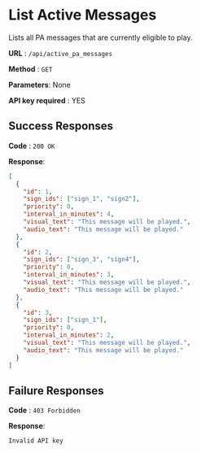 # List Active Messages

Lists all PA messages that are currently eligible to play.

**URL** : `/api/active_pa_messages`

**Method** : `GET`

**Parameters**: None

**API key required** : YES

## Success Responses

**Code** : `200 OK`

**Response**:

```json
[
  {
    "id": 1,
    "sign_ids": ["sign_1", "sign2"],
    "priority": 0,
    "interval_in_minutes": 4,
    "visual_text": "This message will be played.",
    "audio_text": "This message will be played."
  },
  {
    "id": 2,
    "sign_ids": ["sign_3", "sign4"],
    "priority": 0,
    "interval_in_minutes": 3,
    "visual_text": "This message will be played.",
    "audio_text": "This message will be played."
  },
  {
    "id": 3,
    "sign_ids": ["sign_1"],
    "priority": 0,
    "interval_in_minutes": 2,
    "visual_text": "This message will be played.",
    "audio_text": "This message will be played."
  }
]
```

## Failure Responses

**Code** : `403 Forbidden`

**Response**:

`Invalid API key`
